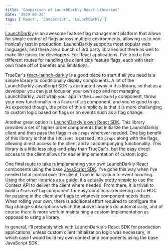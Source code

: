 ```yaml
---
title: 'Comparison of LaunchDarkly React Libraries'
date: '2019-05-20'
tags: ['React', 'JavaScript', 'LaunchDarkly']
---
```


[LaunchDarkly](https://launchdarkly.com/) is an awesome feature flag management platform that allows for simple control of flags across multiple environments, allowing us to non-ironically test in production. LaunchDarkly supports most popular web languages, and there are a bunch of 3rd party libraries out there as well to make life easier for developers. For React applications, I've tried a few different routes for handling the client side feature flags, each with their own trade off of benefits and limitations.

TrueCar's [react-launch-darkly](https://github.com/TrueCar/react-launch-darkly) is a good place to start if all you need is a simple library to conditionally display components. A lot of the LaunchDarkly JavaScript SDK is abstracted away in this library, so that as a developer you can just focus on your own app and not managing LaunchDarkly. Just wrap your app in the `LaunchDarkly` component, throw your new functionality in a `FeatureFlag` component, and you're good to go. As expected though, the price of this simplicity is that it is more challenging to custom logic based on flags or on events such as a flag change.

Another great option is [LaunchDarkly's own React SDK](https://github.com/launchdarkly/js-client-sdk/tree/master/packages/launchdarkly-react-client-sdk). This library provides a set of higher order components that initialize the LaunchDarkly client and then pass the flags in as `props` wherever needed. One big benefit of this library is that the `ldClient` is passed into `props` along with the flags, allowing direct access to the client and all accompanying functionality. This library is a little less plug-and-play than TrueCar's, but the easy direct access to the client allows for easier implementation of custom logic.

One final route to take is implementing your own LaunchDarkly React components using the base [JavaScript SDK](https://github.com/launchdarkly/js-client-sdk). I've gone this way when I've needed total control over the client, from initialization to event handling. Using the other libraries as a guide, it's actually pretty simple to use the Context API to deliver the client where needed. From there, it is trivial to build a `FeatureFlag` component for easy conditional rendering and a HOC for passing in the client and flags to whatever component needs them. When rolling your own, there is additional effort required to configure the flag change subscriptions which the above libraries do automatically, and of course there is more work in maintaining a custom implementation as opposed to using a library.

In general, I'll probably stick with LaunchDarkly's React SDK for production applications, unless custom client initialization logic was necessary, in which case I would build my own context and components using the base JavaScript SDK.
